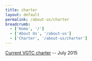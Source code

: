 ```yaml
---
title: charter
layout: default
permalink: /about-us/charter
breadcrumb:
  - ['Home', '/']
  - ['About Us', '/about-us']
  - ['Charter', '/about-us/charter']
---
```



[Current VGTC charter](/attachments/charter/charter_2015-Jul-31.pdf) -- July 2015
